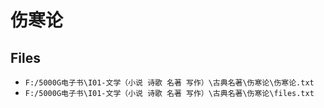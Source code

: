 # 伤寒论

## Files

- `F:/5000G电子书\I01-文学（小说 诗歌 名著 写作）\古典名著\伤寒论\伤寒论.txt`
- `F:/5000G电子书\I01-文学（小说 诗歌 名著 写作）\古典名著\伤寒论\files.txt`
